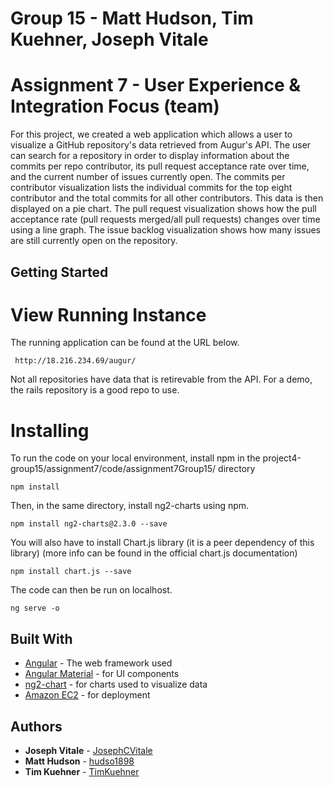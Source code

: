 # Group 15 - Matt Hudson, Tim Kuehner, Joseph Vitale

# Assignment 7 - User Experience & Integration Focus (team)
For this project, we created a web application which allows a user to visualize a GitHub repository's data retrieved from Augur's API. The user can search for a repository in order to display information about the commits per repo contributor, its pull request acceptance rate over time, and the current number of issues currently open. The commits per contributor visualization lists the individual commits for the top eight contributor and the total commits for all other contributors. This data is then displayed on a pie chart. The pull request visualization shows how the pull acceptance rate (pull requests merged/all pull requests) changes over time using a line graph. The issue backlog visualization shows how many issues are still currently open on the repository. 

## Getting Started

# View Running Instance
The running application can be found at the URL below.
```
 http://18.216.234.69/augur/ 
 ```
 Not all repositories have data that is retirevable from the API. For a demo, the rails repository is a good repo to use.

# Installing
To run the code on your local environment, install npm in the project4-group15/assignment7/code/assignment7Group15/ directory
```
npm install
```
Then, in the same directory, install ng2-charts using npm.
```
npm install ng2-charts@2.3.0 --save
```
You will also have to install Chart.js library (it is a peer dependency of this library) (more info can be found in the official chart.js documentation)
```
npm install chart.js --save
```
The code can then be run on localhost.
```
ng serve -o
```

## Built With
* [Angular](https://angular.io/docs) - The web framework used
* [Angular Material](https://material.angular.io/) - for UI components
* [ng2-chart](https://www.npmjs.com/package/ng2-charts) - for charts used to visualize data
* [Amazon EC2](https://docs.aws.amazon.com/ec2/index.html) - for deployment

## Authors
* **Joseph Vitale** - [JosephCVitale](https://github.com/PurpleBooth)
* **Matt Hudson**  - [hudso1898](https://github.com/hudso1898)
* **Tim Kuehner** - [TimKuehner](https://github.com/TimKuehner)
